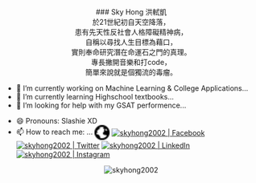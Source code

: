 <center>### Sky Hong 洪軾凱</center>

<center>於21世紀初自天空降落，</center>
<center>患有先天性反社會人格障礙精神病，</center>
<center>自稱以尋找人生目標為藉口，</center>
<center>實則奉命研究潛在命運石之門的真理。</center>


<center>專長撇開音樂和打code，</center>
<center>簡單來說就是個獨流的毒瘤。</center>

- 🔭 I’m currently working on Machine Learning & College Applications...
- 🌱 I’m currently learning Highschool textbooks...
- 🤔 I’m looking for help with my GSAT performence...
<!-- - 💬 Ask me about anything related to my  -->

- 😄 Pronouns: Slashie XD
- 📫 How to reach me: ...
[<img align="center" alt="skyhong2002 | Website" width="30px" src="https://raw.githubusercontent.com/iconic/open-iconic/master/svg/globe.svg" />][website]
[<img align="center" alt="skyhong2002 | Facebook" width="30px" src="https://cdn.jsdelivr.net/npm/simple-icons@3.4.0/icons/facebook.svg" />][facebook]
[<img align="center" alt="skyhong2002 | Twitter" width="30px" src="https://cdn.jsdelivr.net/npm/simple-icons@v3/icons/twitter.svg" />][twitter]
[<img align="center" alt="skyhong2002 | LinkedIn" width="30px" src="https://cdn.jsdelivr.net/npm/simple-icons@v3/icons/linkedin.svg" />][linkedin]
[<img align="center" alt="skyhong2002 | Instagram" width="30px" src="https://cdn.jsdelivr.net/npm/simple-icons@v3/icons/instagram.svg" />][instagram]

[website]: https://skyhong2002.github.io
[twitter]: https://twitter.com/skyhong2002
[facebook]: https://www.facebook.com/skyhong2002
[instagram]: https://www.instagram.com/skychopath
[linkedin]: https://www.linkedin.com/in/skyhong2002

</p><p align="center"> <img src="https://github-readme-stats.vercel.app/api?username=skyhong2002&show_icons=true" alt="skyhong2002" /> </p>
